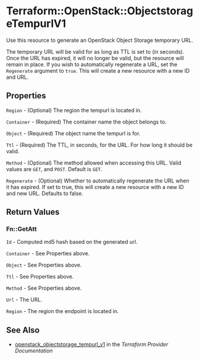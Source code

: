 # Terraform::OpenStack::ObjectstorageTempurlV1

Use this resource to generate an OpenStack Object Storage temporary URL.

The temporary URL will be valid for as long as TTL is set to (in seconds).
Once the URL has expired, it will no longer be valid, but the resource
will remain in place. If you wish to automatically regenerate a URL, set
the `Regenerate` argument to `true`. This will create a new resource with
a new ID and URL.

## Properties

`Region` - (Optional) The region the tempurl is located in.

`Container` - (Required) The container name the object belongs to.

`Object` - (Required) The object name the tempurl is for.

`Ttl` - (Required) The TTL, in seconds, for the URL. For how long it should be valid.

`Method` - (Optional) The method allowed when accessing this URL. Valid values are `GET`, and `POST`. Default is `GET`.

`Regenerate` - (Optional) Whether to automatically regenerate the URL when it has expired. If set to true, this will create a new resource with a new ID and new URL. Defaults to false.


## Return Values

### Fn::GetAtt

`Id` - Computed md5 hash based on the generated url.

`Container` - See Properties above.

`Object` - See Properties above.

`Ttl` - See Properties above.

`Method` - See Properties above.

`Url` - The URL.

`Region` - The region the endpoint is located in.

## See Also

* [openstack_objectstorage_tempurl_v1](https://www.terraform.io/docs/providers/openstack/r/objectstorage_tempurl_v1.html) in the _Terraform Provider Documentation_
